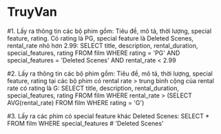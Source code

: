# TruyVan

#1. Lấy ra thông tin các bộ phim gồm: Tiêu đề, mô tả, thời lượng, special feature, rating. Có rating là PG, special feature là Deleted Scenes, rental_rate nhỏ hơn 2.99:
SELECT title, description, rental_duration, special_features, rating FROM film
WHERE rating = 'PG'
AND special_features = 'Deleted Scenes'
AND rental_rate < 2.99

#2. Lấy ra thông tin các bộ phim gồm: Tiêu đề, mô tả, thời lượng, special feature, rating tại các bộ phim có rental rate > trung bình cộng của rental rate có rating là G:
SELECT title, description, rental_duration, special_features, rating FROM film
WHERE rental_rate > (SELECT AVG(rental_rate) FROM film 
WHERE rating = 'G')

#3. Lấy ra các phim có special feature khác Deleted Scenes:
SELECT * FROM film
WHERE special_features # 'Deleted Scenes'
